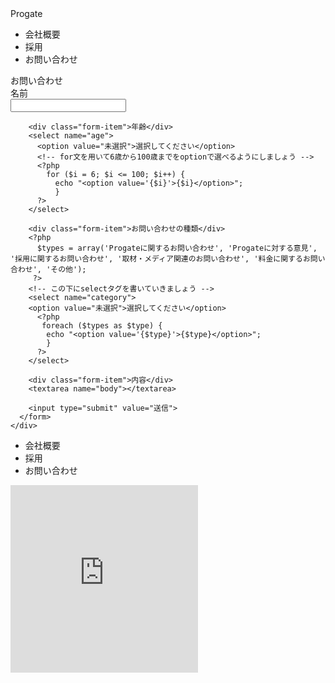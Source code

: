 <!DOCTYPE html>
<html>
<head>
  <meta charset="utf-8">
  <title>日本ビール株式会社</title>
  <link rel="stylesheet" type="text/css" href="stylesheet.css">
</head>
<body>
  <div class="header">
    <div class="header-left">Progate</div>
    <div class="header-right">
      <ul>
        <li>会社概要</li>
        <li>採用</li>
        <li class="selected">お問い合わせ</li>
      </ul>
    </div>
  </div>

  <div class="main">
    <div class="contact-form">
      <div class="form-title">お問い合わせ</div>
      <form method="post" action="sent.php">
        <div class="form-item">名前</div>
        <input type="text" name="name">

        <div class="form-item">年齢</div>
        <select name="age">
          <option value="未選択">選択してください</option>
          <!-- for文を用いて6歳から100歳までをoptionで選べるようにしましょう -->
          <?php 
            for ($i = 6; $i <= 100; $i++) {
              echo "<option value='{$i}'>{$i}</option>";            
              } 
          ?>
        </select>

        <div class="form-item">お問い合わせの種類</div>
        <?php 
          $types = array('Progateに関するお問い合わせ', 'Progateに対する意見', '採用に関するお問い合わせ', '取材・メディア関連のお問い合わせ', '料金に関するお問い合わせ', 'その他');
         ?>
        <!-- この下にselectタグを書いていきましょう -->
        <select name="category">            
        <option value="未選択">選択してください</option>
          <?php            
           foreach ($types as $type) {            
            echo "<option value='{$type}'>{$type}</option>";            
            }            
          ?>            
        </select>
        
        <div class="form-item">内容</div>
        <textarea name="body"></textarea>

        <input type="submit" value="送信">
      </form>
    </div>
  </div>
  
  <div class="footer">
    <div class="footer-left">
      <ul>
        <li>会社概要</li>
        <li>採用</li>
        <li>お問い合わせ</li>
      </ul>
    </div>
    <div class="like-box">
      <iframe src="https://www.facebook.com/plugins/likebox.php?href=https%3A%2F%2Fwww.facebook.com%2Fpages%2FProgate%2F742679992421539&amp;show_faces=false" scrolling="no" frameborder="0" style="border:none; overflow:hidden; height:300px;" allowTransparency="true"></iframe>
    </div>
  </div>
</body>
</html>
